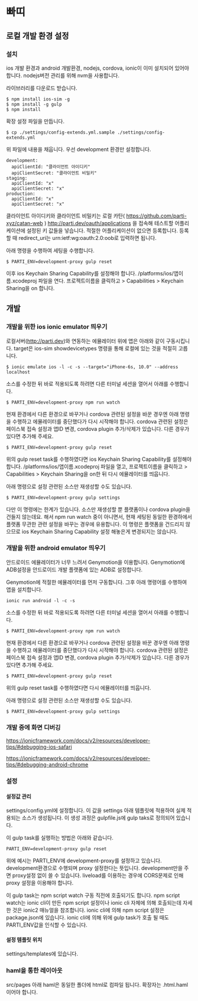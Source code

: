# 빠띠

## 로컬 개발 환경 설정

### 설치

ios 개발 환경과 android 개발환경, nodejs, cordova, ionic이 이미 설치되어 있어야 합니다. nodejs버전 관리를 위해 nvm을 사용합니다.

라이브러리를 다운로드 받습니다.

```
$ npm install ios-sim -g
$ npm install -g gulp
$ npm install
```

확장 설정 파일을 만듭니다.

```
$ cp ./settings/config-extends.yml.sample ./settings/config-extends.yml
```

위 파일에 내용을 채웁니다. 우선 development 환경만 설정합니다.

```
development:
  apiClientId: "클라이언트 아이디키"
  apiClientSecret: "클라이언트 비밀키"
staging:
  apiClientId: "x"
  apiClientSecret: "x"
production:
  apiClientId: "x"
  apiClientSecret: "x"
```

클라이언트 아이디키와 클라이언트 비밀키는 로컬 카탄( https://github.com/parti-xyz/catan-web ) http://parti.dev/oauth/applications 을 접속해 테스트할 어플리케이션에 설정된 키 값들을 넣습니다. 적절한 어플리케이션이 없으면 등록합니다. 등록할 때 redirect_uri는 urn:ietf:wg:oauth:2.0:oob로 입력하면 됩니다.

아래 명령을 수행하여 세팅을 수행합니다.

```
$ PARTI_ENV=development-proxy gulp reset
```

이후 ios Keychain Sharing Capability를 설정해야 합니다. /platforms/ios/앱이름.xcodeproj 파일을 연다. 프로젝트이름을 클릭하고 > Capabilities > Keychain Sharing을 on 합니다.


## 개발

### 개발을 위한 ios ionic emulator 띄우기

로컬서버(http://parti.dev)와 연동하는 에뮬레이터 위에 앱은 아래와 같이 구동시킵니다. target은 ios-sim showdevicetypes 명령을 통해 로컬에 있는 것을 적절히 고릅니다.
```
$ ionic emulate ios -l -c -s --target="iPhone-6s, 10.0" --address localhost
```

소스를 수정한 뒤 바로 적용되도록 하려면 다른 터미널 세션을 열어서 아래를 수행합니다.
```
$ PARTI_ENV=development-proxy npm run watch
```

현재 환경에서 다른 환경으로 바꾸거나 cordova 관련된 설정을 바꾼 경우엔 아래 명령을 수행하고 에뮬레이터를 중단했다가 다시 시작해야 합니다. cordova 관련된 설정은 페이스북 접속 설정과 앱ID 변경, cordova plugin 추가/삭제가 있습니다. 다른 경우가 있다면 추가해 주세요.

```
$ PARTI_ENV=development-proxy gulp reset
```

위의 gulp reset task를 수행하였다면 ios Keychain Sharing Capability를 설정해야 합니다. /platforms/ios/앱이름.xcodeproj 파일을 열고, 프로젝트이름을 클릭하고 > Capabilities > Keychain Sharing을 on한 뒤 다시 에뮬레이터를 띄웁니다.

아래 명령으로 설정 관련된 소스만 재생성할 수도 있습니다.

```
$ PARTI_ENV=development-proxy gulp settings
```

다만 이 명령에는 한계가 있습니다. 소스만 재생성할 뿐 플랫폼이나 cordova plugin을 건들지 않는데요. 해서 npm run watch 중이 아니면서, 현재 세팅된 동일한 환경하에서 플랫폼 무관한 관련 설정을 바꾸는 경우에 유용합니다. 이 명령은 플랫폼을 건드리지 않으므로 ios Keychain Sharing Capability 설정 해놓은게 변경되지는 않습니다.

### 개발을 위한 android emulator 띄우기

안드로이드 에뮬레이터가 너무 느려서 Genymotion을 이용합니다. Genymotion에 ADB설정을 안드로이드 개발 플랫폼에 있는 ADB로 설정합니다.

Genymotion에 적절한 에뮬레이터를 먼저 구동합니다. 그후 아래 명령어를 수행하여 앱을 설치합니다.
```
ionic run android -l -c -s
```

소스를 수정한 뒤 바로 적용되도록 하려면 다른 터미널 세션을 열어서 아래를 수행합니다.
```
$ PARTI_ENV=development-proxy npm run watch
```

현재 환경에서 다른 환경으로 바꾸거나 cordova 관련된 설정을 바꾼 경우엔 아래 명령을 수행하고 에뮬레이터를 중단했다가 다시 시작해야 합니다. cordova 관련된 설정은 페이스북 접속 설정과 앱ID 변경, cordova plugin 추가/삭제가 있습니다. 다른 경우가 있다면 추가해 주세요.

```
$ PARTI_ENV=development-proxy gulp reset
```

위의 gulp reset task를 수행하였다면 다시 에뮬레이터를 띄웁니다.

아래 명령으로 설정 관련된 소스만 재생성할 수도 있습니다.

```
$ PARTI_ENV=development-proxy gulp settings
```

### 개발 중에 화면 디버깅

https://ionicframework.com/docs/v2/resources/developer-tips/#debugging-ios-safari

https://ionicframework.com/docs/v2/resources/developer-tips/#debugging-android-chrome

### 설정

#### 설정값 관리

settings/config.yml에 설정합니다. 이 값을 settings 아래 템플릿에 적용하여 실제 적용되는 소스가 생성됩니다. 이 생성 과정은 gulpfile.js에 gulp taks로 정의되어 있습니다. 

이 gulp task를 실행하는 방법은 아래와 같습니다.

```
PARTI_ENV=development-proxy gulp reset
```

위에 예시는 PARTI_ENV에 development-proxy를 설정하고 있습니다. development환경으로 수행되며 proxy 설정한다는 뜻입니다. development만을 주면 proxy설정 없이 쓸 수 있습니다. liveload를 이용하는 경우에 CORS문제로 인해 proxy 설정을 이용해야 합니다.

이 gulp task는 npm script watch 구동 직전에 호출되기도 합니다. npm script watch는 ionic cli이 만든 npm script 설정이나 ionic cli 자체에 의해 호출되는데 자세한 것은 ionic2 매뉴얼을 참조합니다. ionic cli에 의해 npm script 설정은 package.json에 있습니다. ionic cli에 의해 위에 gulp task가 호출 될 때도 PARTI_ENV값을 인식할 수 있습니다.

#### 설정 템플릿 위치

settings/templates에 있습니다.

### haml을 통한 레이아웃

src/pages 아래 haml은 동일한 폴더에 html로 컴파일 됩니다. 확장자는 .html.haml이어야 합니다.
